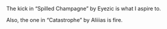 The kick in “Spilled Champagne” by Eyezic is what I aspire to.

  

Also, the one in “Catastrophe” by Aliiias is fire.